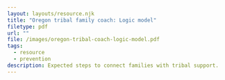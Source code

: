 ```yaml
---
layout: layouts/resource.njk
title: "Oregon tribal family coach: Logic model"
filetype: pdf
url: ""
file: /images/oregon-tribal-coach-logic-model.pdf
tags:
  - resource
  - prevention
description: Expected steps to connect families with tribal support.
---
```


